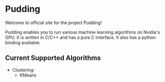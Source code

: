 # Pudding

Welcome to official site for the project Pudding!

Pudding enables you to run various machine learning algorithms on Nvidia's GPU. It is written in C/C++ and has a pure C interface. It also has a python binding avaliable.

## Current Supported Algorithms
- Clustering:
  * KMeans
